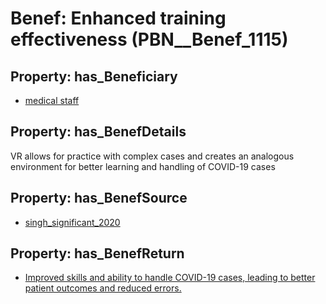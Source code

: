 # Benef: __Enhanced training effectiveness__ (PBN__Benef_1115)

## Property: has_Beneficiary

* [medical staff](../Stakeholder/PBN__Stakeholder_93)

## Property: has_BenefDetails

VR allows for practice with complex cases and creates an analogous environment for better learning and handling of COVID-19 cases

## Property: has_BenefSource

* [singh_significant_2020](../Article/PBN__Article_231)

## Property: has_BenefReturn

* [Improved skills and ability to handle COVID-19 cases, leading to better patient outcomes and reduced errors.](../BenefReturn/PBN__BenefReturn_1247)

